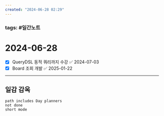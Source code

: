 ```yaml
---
created: "2024-06-28 02:29"
---
```


### tags: #일간노트
  
# 2024-06-28 
- [x] QueryDSL 동적 쿼리까지 수강 ✅ 2024-07-03
- [x] Board 조회 개발 ✅ 2025-01-22
---  
## 일감 감옥  
```tasks  
path includes Day planners
not done  
short mode  
```